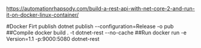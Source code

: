https://automationrhapsody.com/build-a-rest-api-with-net-core-2-and-run-it-on-docker-linux-container/


#Docker 
Firt publish 
dotnet publish --configuration=Release -o pub
##Compile
docker build . -t dotnet-rest --no-cache
##Run
docker run -e Version=1.1 -p:9000:5080 dotnet-rest

